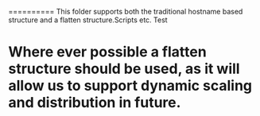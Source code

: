 ==========
This folder supports both the traditional hostname based structure and a flatten structure.Scripts etc. Test

Where ever possible a flatten structure should be used, as it will allow us to support dynamic scaling and distribution in future.
==========

